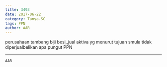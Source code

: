 ```yaml
---
title: 3493
date: 2017-06-22
category: Tanya-SC
tags: PPN
author: AAR
---
```


perusahaan tambang biji besi,,jual aktiva yg menurut tujuan smula tidak diperjualbelikan apa pungut PPN

---



`AAR`
